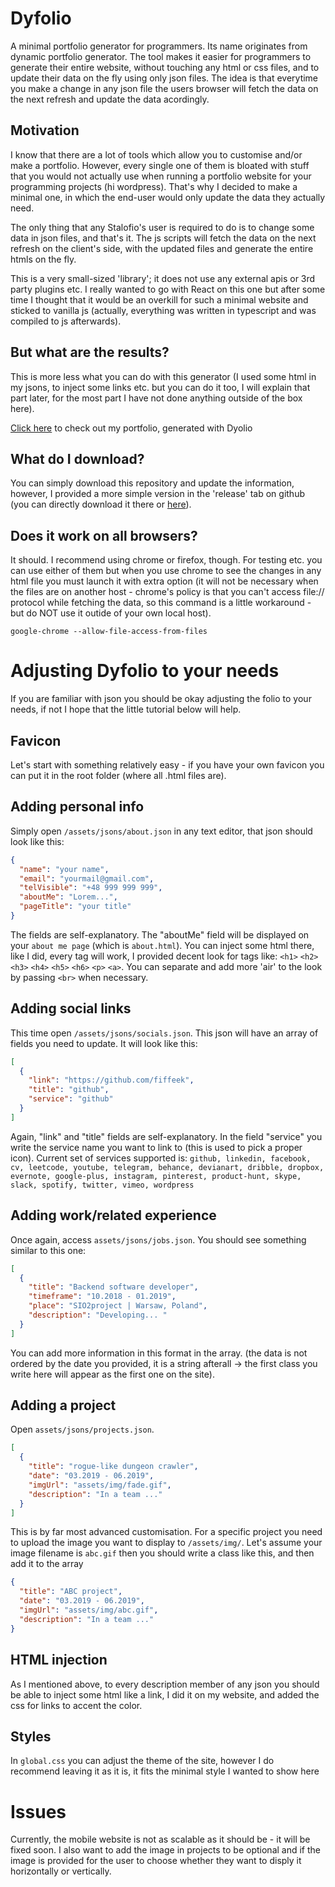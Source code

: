 # Dyfolio

A minimal portfolio generator for programmers. Its name originates from dynamic portfolio generator. The tool makes it easier for programmers to generate their entire website, without touching any html or css files, and to update their data on the fly using only json files. The idea is that everytime you make a change in any json file the users browser will fetch the data on the next refresh and update the data acordingly.

## Motivation

I know that there are a lot of tools which allow you to customise and/or make a portfolio. However, every single one of them is bloated with stuff that you would not actually use when running a portfolio website for your programming projects (hi wordpress). That's why I decided to make a minimal one, in which the end-user would only update the data they actually need. 

The only thing that any Stalofio's user is required to do is to change some data in json files, and that's it. The js scripts will fetch the data on the next refresh on the client's side, with the updated files and generate the entire htmls on the fly.

This is a very small-sized 'library'; it does not use any external apis or 3rd party plugins etc. I really wanted to go with React on this one but after some time I thought that it would be an overkill for such a minimal website and sticked to vanilla js (actually, everything was written in typescript and was compiled to js afterwards).

## But what are the results?

This is more less what you can do with this generator (I used some html in my jsons, to inject some links etc. but you can do it too, I will explain that part later, for the most part I have not done anything outside of the box here). <br>

<a href="http://filipmikina.pl">Click here</a> to check out my portfolio, generated with Dyolio

## What do I download?

You can simply download this repository and update the information, however, I provided a more simple version in the 'release' tab on github (you can directly download it there or <a href="http://bit.ly/stafolio">here</a>).

## Does it work on all browsers?

It should. I recommend using chrome or firefox, though. For testing etc. you can use either of them but when you use chrome to see the changes in any html file you must launch it with extra option (it will not be necessary when the files are on another host - chrome's policy is that you can't access file:// protocol while fetching the data, so this command is a little workaround - but do NOT use it outide of your own local host).

```
google-chrome --allow-file-access-from-files
```

# Adjusting Dyfolio to your needs

If you are familiar with json you should be okay adjusting the folio to your needs, if not I hope that the little tutorial below will help.

## Favicon

Let's start with something relatively easy - if you have your own favicon you can put it in the root folder (where all .html files are).

## Adding personal info

Simply open `/assets/jsons/about.json` in any text editor, that json should look like this:

```json
{
  "name": "your name",
  "email": "yourmail@gmail.com",
  "telVisible": "+48 999 999 999",
  "aboutMe": "Lorem...",
  "pageTitle": "your title"
}
```

The fields are self-explanatory. The "aboutMe" field will be displayed on your `about me page` (which is `about.html`). You can inject some html there, like I did, every tag will work, I provided decent look for tags like: `<h1>` `<h2>` `<h3>` `<h4>` `<h5>` `<h6>` `<p>` `<a>`. You can separate and add more 'air' to the look by passing `<br>` when necessary.

## Adding social links

This time open `/assets/jsons/socials.json`. This json will have an array of fields you need to update. It will look like this:

```json
[
  {
    "link": "https://github.com/fiffeek",
    "title": "github",
    "service": "github"
  }
]
```
Again, "link" and "title" fields are self-explanatory. In the field "service" you write the service name you want to link to (this is used to pick a proper icon). Current set of services supported is:
`github, linkedin, facebook, cv, leetcode, youtube, telegram, behance, devianart, dribble, dropbox, evernote, google-plus, instagram, pinterest, product-hunt, skype, slack, spotify, twitter, vimeo, wordpress`

## Adding work/related experience

Once again, access `assets/jsons/jobs.json`. You should see something similar to this one:

```json
[
  {
    "title": "Backend software developer",
    "timeframe": "10.2018 - 01.2019",
    "place": "SIO2project | Warsaw, Poland",
    "description": "Developing... "
  }
]
```
You can add more information in this format in the array. (the data is not ordered by the date you provided, it is a string afterall -> the first class you write here will appear as the first one on the site).

## Adding a project

Open `assets/jsons/projects.json`.

```json
[
  {
    "title": "rogue-like dungeon crawler",
    "date": "03.2019 - 06.2019",
    "imgUrl": "assets/img/fade.gif",
    "description": "In a team ..."
  }
]
```

This is by far most advanced customisation. For a specific project you need to upload the image you want to display to `/assets/img/`. Let's assume your image filename is `abc.gif` then you should write a class like this, and then add it to the array

```json
{
  "title": "ABC project",
  "date": "03.2019 - 06.2019",
  "imgUrl": "assets/img/abc.gif",
  "description": "In a team ..."
}
```
## HTML injection

As I mentioned above, to every description member of any json you should be able to inject some html like a link, I did it on my website, and added the css for links to accent the color.

## Styles

In `global.css` you can adjust the theme of the site, however I do recommend leaving it as it is, it fits the minimal style I wanted to show here

# Issues

Currently, the mobile website is not as scalable as it should be - it will be fixed soon. I also want to add the image in projects to be optional and if the image is provided for the user to choose whether they want to disply it horizontally or vertically.
